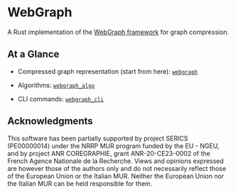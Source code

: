 # WebGraph

A Rust implementation of the [WebGraph
framework](http://vigna.di.unimi.it/) for graph compression.

## At a Glance

- Compressed graph representation (start from here):
  [`webgraph`](http://crates.io/webgraph)

- Algorithms: [`webgraph_algo`](http://crates.io/webgraph_algo) 

- CLI commands: [`webgraph_cli`](http://crates.io/webgraph_cli)

## Acknowledgments

This software has been partially supported by project SERICS (PE00000014) under
the NRRP MUR program funded by the EU - NGEU, and by project ANR COREGRAPHIE,
grant ANR-20-CE23-0002 of the French Agence Nationale de la Recherche. Views and
opinions expressed are however those of the authors only and do not necessarily
reflect those of the European Union or the Italian MUR. Neither the European
Union nor the Italian MUR can be held responsible for them.

